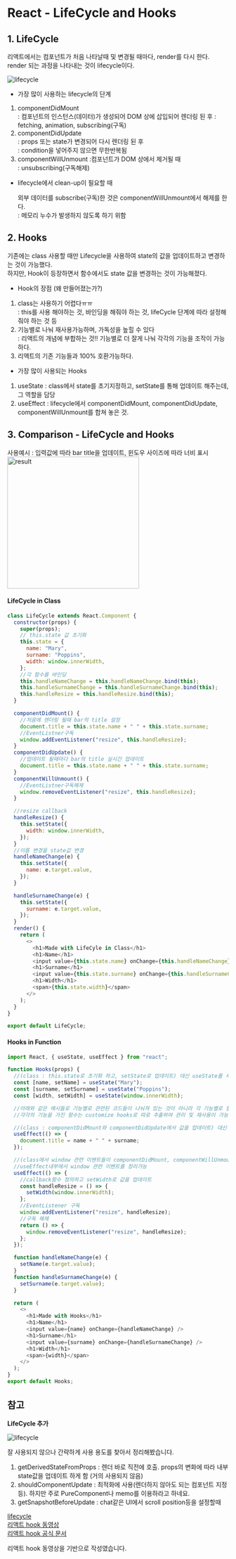 # React - LifeCycle and Hooks

## 1. LifeCycle

리액트에서는 컴포넌트가 처음 나타날때 및 변경될 때마다, render를 다시 한다. render 되는 과정을 나타내는 것이 lifecycle이다.

![lifecycle](./images/2020-10-02_React_LifecycleAndHooks/lifecycle.png)

- 가장 많이 사용하는 lifecycle의 단계

1. componentDidMount  
   : 컴포넌트의 인스턴스(데이터)가 생성되어 DOM 상에 삽입되어 렌더링 된 후
   : fetching, animation, subscribing(구독)
2. componentDidUpdate  
   : props 또는 state가 변경되어 다시 렌더링 된 후  
   : condition을 넣어주지 않으면 무한반복됨
3. componentWillUnmount :컴포넌트가 DOM 상에서 제거될 때  
   : unsubscribing(구독해제)

- lifecycle에서 clean-up이 필요할 때

  외부 데이터를 subscribe(구독)한 것은 componentWillUnmount에서 해제를 한다.  
  : 메모리 누수가 발생하지 않도록 하기 위함

## 2. Hooks

기존에는 class 사용할 때만 Lifecycle을 사용하여 state의 값을 업데이트하고 변경하는 것이 가능했다.  
하지만, Hook이 등장하면서 함수에서도 state 값을 변경하는 것이 가능해졌다.

- Hook의 장점 (왜 만들어졌는가?)

1. class는 사용하기 어렵다ㅠㅠ  
   : this를 사용 해야하는 것, 바인딩을 해줘야 하는 것, lifeCycle 단계에 따라 설정해 줘야 하는 것 등
2. 기능별로 나눠 재사용가능하며, 가독성을 높힐 수 있다  
   : 리액트의 개념에 부합하는 것!! 기능별로 더 잘게 나눠 각각의 기능을 조작이 가능하다.
3. 리액트의 기존 기능들과 100% 호환가능하다.

- 가장 많이 사용되는 Hooks

1. useState : class에서 state를 초기지정하고, setState를 통해 업데이트 해주는데, 그 역할을 담당
2. useEffect : lifecycle에서 componentDidMount, componentDidUpdate, componentWillUnmount를 합쳐 놓은 것.

## 3. Comparison - LifeCycle and Hooks

사용예시 : 입력값에 따라 bar title을 업데이트, 윈도우 사이즈에 따라 너비 표시  
<img src="./images/2020-10-02_React_LifecycleAndHooks/hookresult.JPG" alt="result" width="300px">

#### LifeCycle in Class

```javascript
class LifeCycle extends React.Component {
  constructor(props) {
    super(props);
    // this.state 값 초기화
    this.state = {
      name: "Mary",
      surname: "Poppins",
      width: window.innerWidth,
    };
    //각 함수를 바인딩
    this.handleNameChange = this.handleNameChange.bind(this);
    this.handleSurnameChange = this.handleSurnameChange.bind(this);
    this.handleResize = this.handleResize.bind(this);
  }

  componentDidMount() {
    //처음에 렌더링 될때 bar의 title 설정
    document.title = this.state.name + " " + this.state.surname;
    //EventListner구독
    window.addEventListener("resize", this.handleResize);
  }
  componentDidUpdate() {
    //업데이트 될때마다 bar의 title 실시간 업데이트
    document.title = this.state.name + " " + this.state.surname;
  }
  componentWillUnmount() {
    //EventListner구독해제
    window.removeEventListener("resize", this.handleResize);
  }

  //resize callback
  handleResize() {
    this.setState({
      width: window.innerWidth,
    });
  }
  //이름 변경을 state값 변경
  handleNameChange(e) {
    this.setState({
      name: e.target.value,
    });
  }

  handleSurnameChange(e) {
    this.setState({
      surname: e.target.value,
    });
  }
  render() {
    return (
      <>
        <h1>Made with LifeCyle in Class</h1>
        <h1>Name</h1>
        <input value={this.state.name} onChange={this.handleNameChange} />
        <h1>Surname</h1>
        <input value={this.state.surname} onChange={this.handleSurnameChange} />
        <h1>Width</h1>
        <span>{this.state.width}</span>
      </>
    );
  }
}

export default LifeCycle;
```

#### Hooks in Function

```javascript
import React, { useState, useEffect } from "react";

function Hooks(props) {
  //(class : this.state로 초기화 하고, setState로 업데이트) 대신 useState를 사용하여 초기화 및 값을 업데이트
  const [name, setName] = useState("Mary");
  const [surname, setSurname] = useState("Poppins");
  const [width, setWidth] = useState(window.innerWidth);

  //아래와 같은 예시들로 기능별로 관련된 코드들이 나눠져 있는 것이 아니라 각 기능별로 함수를 묶어 모듈화 하는 것이 가능하다.
  //각각의 기능을 가진 함수는 customize hooks로 따로 추출하여 관리 및 재사용이 가능하다.

  //(class : componentDidMount와 componentDidUpdate에서 값을 업데이트) 대신 useEffect로 한번에
  useEffect(() => {
    document.title = name + " " + surname;
  });

  //(class에서 window 관련 이벤트들이 componentDidMount, componentWillUnmount등에 나누어져 있었다면)
  //useEffect내부에서 window 관련 이벤트를 정리가능
  useEffect(() => {
    //callback함수 정의하고 setWidth로 값을 업데이트
    const handleResize = () => {
      setWidth(window.innerWidth);
    };
    //EventListener 구독
    window.addEventListener("resize", handleResize);
    //구독 해제
    return () => {
      window.removeEventListener("resize", handleResize);
    };
  });

  function handleNameChange(e) {
    setName(e.target.value);
  }
  function handleSurnameChange(e) {
    setSurname(e.target.value);
  }

  return (
    <>
      <h1>Made with Hooks</h1>
      <h1>Name</h1>
      <input value={name} onChange={handleNameChange} />
      <h1>Surname</h1>
      <input value={surname} onChange={handleSurnameChange} />
      <h1>Width</h1>
      <span>{width}</span>
    </>
  );
}
export default Hooks;
```

## 참고

**LifeCycle 추가**

![lifecycle](./images/2020-10-02_React_LifecycleAndHooks/lesscommonlifecycle.JPG)

잘 사용되지 않으나 간략하게 사용 용도를 찾아서 정리해봤습니다.

1. getDerivedStateFromProps : 렌더 바로 직전에 호출. props의 변화에 따라 내부 state값을 업데이트 하게 함 (거의 사용되지 않음)
2. shouldComponentUpdate : 최적화에 사용(렌더하지 않아도 되는 컴포넌트 지정 등). 하지만 주로 PureComponent나 memo를 이용하라고 하네요.
3. getSnapshotBeforeUpdate : chat같은 UI에서 scroll position등을 설정할때

[lifecycle](https://projects.wojtekmaj.pl/react-lifecycle-methods-diagram/)  
[리액트 hook 동영상](https://www.youtube.com/watch?v=dpw9EHDh2bM&feature=youtu.be)  
[리액트 hook 공식 문서](https://ko.reactjs.org/docs/hooks-intro.html)

리액트 hook 동영상을 기반으로 작성였습니다.
